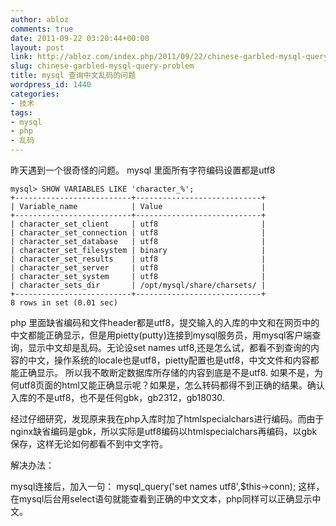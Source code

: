 ```yaml
---
author: abloz
comments: true
date: 2011-09-22 03:20:44+00:00
layout: post
link: http://abloz.com/index.php/2011/09/22/chinese-garbled-mysql-query-problem/
slug: chinese-garbled-mysql-query-problem
title: mysql 查询中文乱码的问题
wordpress_id: 1440
categories:
- 技术
tags:
- mysql
- php
- 乱码
---
```


昨天遇到一个很奇怪的问题。
mysql 里面所有字符编码设置都是utf8

    
    
    mysql> SHOW VARIABLES LIKE 'character_%';
    +--------------------------+----------------------------+
    | Variable_name            | Value                      |
    +--------------------------+----------------------------+
    | character_set_client     | utf8                       |
    | character_set_connection | utf8                       |
    | character_set_database   | utf8                       |
    | character_set_filesystem | binary                     |
    | character_set_results    | utf8                       |
    | character_set_server     | utf8                       |
    | character_set_system     | utf8                       |
    | character_sets_dir       | /opt/mysql/share/charsets/ |
    +--------------------------+----------------------------+
    8 rows in set (0.01 sec)
    
    


php 里面缺省编码和文件header都是utf8，提交输入的入库的中文和在网页中的中文都能正确显示，但是用pietty(putty)连接到mysql服务员，用mysql客户端查询，显示中文却是乱码。无论设set names utf8,还是怎么试，都看不到查询的内容的中文，操作系统的locale也是utf8，pietty配置也是utf8，中文文件和内容都能正确显示。
所以我不敢断定数据库所存储的内容到底是不是utf8. 如果不是，为何utf8页面的html又能正确显示呢？如果是，怎么转码都得不到正确的结果。确认入库的不是utf8，也不是任何gbk，gb2312，gb18030.

经过仔细研究，发现原来我在php入库时加了htmlspecialchars进行编码。而由于nginx缺省编码是gbk，所以实际是utf8编码以htmlspecialchars再编码，以gbk保存，这样无论如何都看不到中文字符。

解决办法：

mysql连接后，加入一句：
mysql_query('set names utf8',$this->conn);
这样，在mysql后台用select语句就能查看到正确的中文文本，php同样可以正确显示中文。

